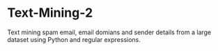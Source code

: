 # Text-Mining-2
Text mining spam email, email domians and sender details from a large dataset using Python and regular expressions.
